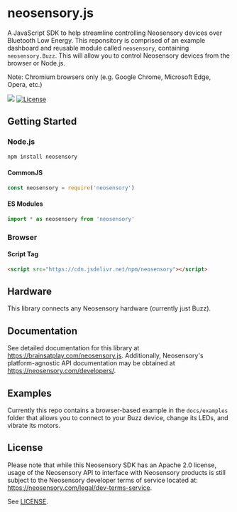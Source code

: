 # neosensory.js
A JavaScript SDK to help streamline controlling Neosensory devices over Bluetooth Low Energy. This reponsitory is comprised of an example dashboard and reusable module called `neosensory`, containing `neosensory.Buzz`. This will allow you to control Neosensory devices from the browser or Node.js.

Note: Chromium browsers only (e.g. Google Chrome, Microsoft Edge, Opera, etc.)

[![](https://img.shields.io/badge/github-source_code-blue.svg?logo=github&logoColor=white)](https://github.com/brainsatplay/neosensory.js)
[![License](https://img.shields.io/badge/License-Apache%202.0-yellow.svg)](https://opensource.org/licenses/Apache-2.0)

## Getting Started
### Node.js
```bash
npm install neosensory
``` 

#### CommonJS
```javascript
const neosensory = require('neosensory')
``` 

#### ES Modules
```javascript
import * as neosensory from 'neosensory'
```

### Browser
#### Script Tag
```html
<script src="https://cdn.jsdelivr.net/npm/neosensory"></script>
```

## Hardware

This library connects any Neosensory hardware (currently just Buzz).

## Documentation

See detailed documentation for this library at https://brainsatplay.com/neosensory.js. Additionally, Neosensory's platform-agnostic API documentation may be obtained at https://neosensory.com/developers/.

## Examples

Currently this repo contains a browser-based example in the `docs/examples` folder that allows you to connect to your Buzz device, change its LEDs, and vibrate its motors.

## License

Please note that while this Neosensory SDK has an Apache 2.0 license,  usage of the Neosensory API to interface with Neosensory products is  still  subject to the Neosensory developer terms of service located at: https://neosensory.com/legal/dev-terms-service.

See [LICENSE](https://github.com/brainsatplay/neosensory.js/blob/main/LICENSE).
